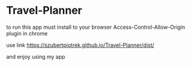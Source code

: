 # Travel-Planner

to run this app must install to your browser Access-Control-Allow-Origin plugin in chrome

use link https://szubertpiotrek.github.io/Travel-Planner/dist/

and enjoy using my app

